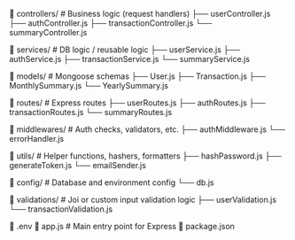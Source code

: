 
📁 controllers/          # Business logic (request handlers)
  ├── userController.js
  ├── authController.js
  ├── transactionController.js
  └── summaryController.js

📁 services/             # DB logic / reusable logic
  ├── userService.js
  ├── authService.js
  ├── transactionService.js
  └── summaryService.js

📁 models/               # Mongoose schemas
  ├── User.js
  ├── Transaction.js
  ├── MonthlySummary.js
  └── YearlySummary.js

📁 routes/               # Express routes
  ├── userRoutes.js
  ├── authRoutes.js
  ├── transactionRoutes.js
  └── summaryRoutes.js

📁 middlewares/          # Auth checks, validators, etc.
  ├── authMiddleware.js
  └── errorHandler.js

📁 utils/                # Helper functions, hashers, formatters
  ├── hashPassword.js
  ├── generateToken.js
  └── emailSender.js

📁 config/               # Database and environment config
  └── db.js

📁 validations/          # Joi or custom input validation logic
  ├── userValidation.js
  └── transactionValidation.js

📁 .env
📁 app.js                # Main entry point for Express
📁 package.json
